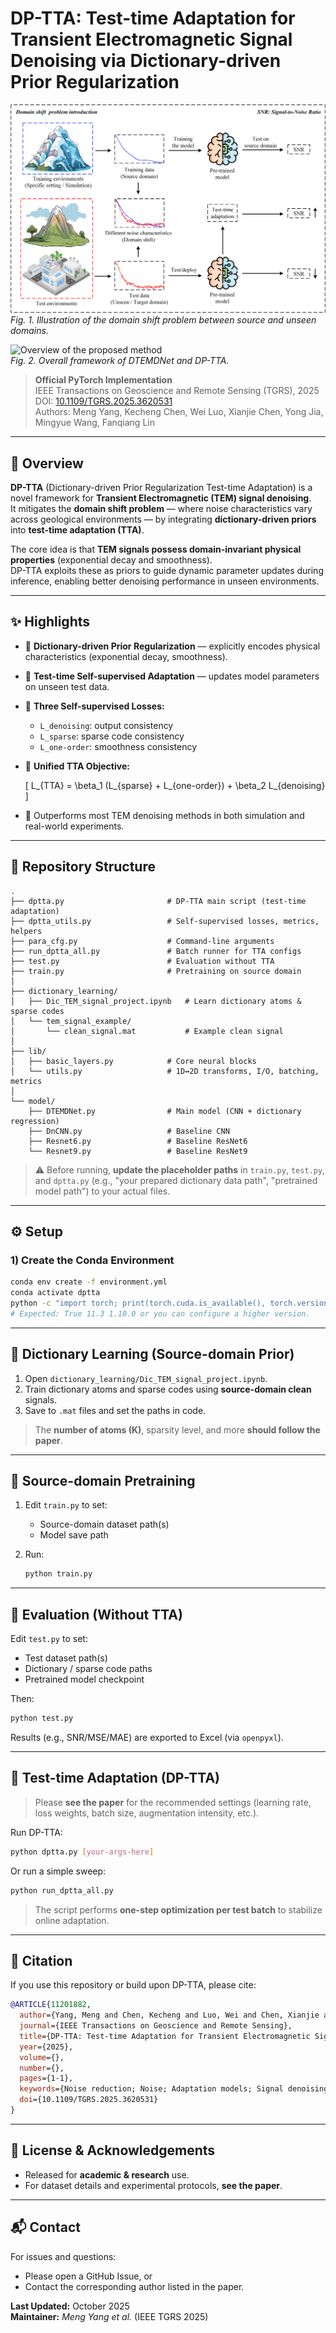 # DP-TTA: Test-time Adaptation for Transient Electromagnetic Signal Denoising via Dictionary-driven Prior Regularization

![Domain shift problem introduction](domain-shift.png)  
*Fig. 1. Illustration of the domain shift problem between source and unseen domains.*

![Overview of the proposed method](overview-method.png)  
*Fig. 2. Overall framework of DTEMDNet and DP-TTA.*

> **Official PyTorch Implementation**  
> IEEE Transactions on Geoscience and Remote Sensing (TGRS), 2025  
> DOI: [10.1109/TGRS.2025.3620531](https://doi.org/10.1109/TGRS.2025.3620531)  
> Authors: Meng Yang, Kecheng Chen, Wei Luo, Xianjie Chen, Yong Jia, Mingyue Wang, Fanqiang Lin  

---

## 🧠 Overview

**DP-TTA** (Dictionary-driven Prior Regularization Test-time Adaptation) is a novel framework for **Transient Electromagnetic (TEM) signal denoising**.  
It mitigates the **domain shift problem** — where noise characteristics vary across geological environments — by integrating **dictionary-driven priors** into **test-time adaptation (TTA)**.  

The core idea is that **TEM signals possess domain-invariant physical properties** (exponential decay and smoothness).  
DP-TTA exploits these as priors to guide dynamic parameter updates during inference, enabling better denoising performance in unseen environments.

---

## ✨ Highlights

- 🔹 **Dictionary-driven Prior Regularization** — explicitly encodes physical characteristics (exponential decay, smoothness).
- 🔹 **Test-time Self-supervised Adaptation** — updates model parameters on unseen test data.
- 🔹 **Three Self-supervised Losses:**
  - `L_denoising`: output consistency  
  - `L_sparse`: sparse code consistency  
  - `L_one-order`: smoothness consistency  
- 🔹 **Unified TTA Objective:**

  \[
  L_{TTA} = \beta_1 (L_{sparse} + L_{one-order}) + \beta_2 L_{denoising}
  \]

- 🔹 Outperforms most TEM denoising methods in both simulation and real-world experiments.

---

## 📁 Repository Structure

```text
.
├── dptta.py                       # DP-TTA main script (test-time adaptation)
├── dptta_utils.py                 # Self-supervised losses, metrics, helpers
├── para_cfg.py                    # Command-line arguments
├── run_dptta_all.py               # Batch runner for TTA configs
├── test.py                        # Evaluation without TTA
├── train.py                       # Pretraining on source domain
│
├── dictionary_learning/
│   ├── Dic_TEM_signal_project.ipynb   # Learn dictionary atoms & sparse codes
│   └── tem_signal_example/
│       └── clean_signal.mat           # Example clean signal
│
├── lib/
│   ├── basic_layers.py            # Core neural blocks
│   └── utils.py                   # 1D↔2D transforms, I/O, batching, metrics
│
└── model/
    ├── DTEMDNet.py                # Main model (CNN + dictionary regression)
    ├── DnCNN.py                   # Baseline CNN
    ├── Resnet6.py                 # Baseline ResNet6
    └── Resnet9.py                 # Baseline ResNet9
```

> ⚠️ Before running, **update the placeholder paths** in `train.py`, `test.py`, and `dptta.py` (e.g., "your prepared dictionary data path", "pretrained model path") to your actual files.

---

## ⚙️ Setup

### 1) Create the Conda Environment

```bash
conda env create -f environment.yml
conda activate dptta
python -c "import torch; print(torch.cuda.is_available(), torch.version.cuda, torch.__version__)"
# Expected: True 11.3 1.10.0 or you can configure a higher version.
```

---

## 🧩 Dictionary Learning (Source-domain Prior)

1. Open `dictionary_learning/Dic_TEM_signal_project.ipynb`.  
2. Train dictionary atoms and sparse codes using **source-domain clean** signals.  
3. Save to `.mat` files and set the paths in code.

> The **number of atoms (K)**, sparsity level, and more **should follow the paper**.

---

## 🧠 Source-domain Pretraining

1. Edit `train.py` to set:  
   - Source-domain dataset path(s)  
   - Model save path  

2. Run:

   ```bash
   python train.py
   ```

---

## 🧪 Evaluation (Without TTA)

Edit `test.py` to set:  
- Test dataset path(s)  
- Dictionary / sparse code paths  
- Pretrained model checkpoint  

Then:

```bash
python test.py
```

Results (e.g., SNR/MSE/MAE) are exported to Excel (via `openpyxl`).

---

## 🚀 Test-time Adaptation (DP-TTA)

> Please **see the paper** for the recommended settings (learning rate, loss weights, batch size, augmentation intensity, etc.).

Run DP-TTA:

```bash
python dptta.py [your-args-here]
```

Or run a simple sweep:

```bash
python run_dptta_all.py
```

> The script performs **one-step optimization per test batch** to stabilize online adaptation.

---

## 📘 Citation

If you use this repository or build upon DP-TTA, please cite:

```bibtex
@ARTICLE{11201882,
  author={Yang, Meng and Chen, Kecheng and Luo, Wei and Chen, Xianjie and Jia, Yong and Wang, Mingyue and Lin, Fanqiang},
  journal={IEEE Transactions on Geoscience and Remote Sensing}, 
  title={DP-TTA: Test-time Adaptation for Transient Electromagnetic Signal Denoising via Dictionary-driven Prior Regularization}, 
  year={2025},
  volume={},
  number={},
  pages={1-1},
  keywords={Noise reduction; Noise; Adaptation models; Signal denoising; Training; Mathematical models; Data models; Signal processing algorithms; Signal to noise ratio; Electromagnetics; Transient Electromagnetic Signals Denoising; Dictionary Learning; Test-time Adaptation; Deep Learning},
  doi={10.1109/TGRS.2025.3620531}
}
```

---

## 📜 License & Acknowledgements

- Released for **academic & research** use.  
- For dataset details and experimental protocols, **see the paper**.  

---

## 📬 Contact

For issues and questions:  
- Please open a GitHub Issue, or  
- Contact the corresponding author listed in the paper.

**Last Updated:** October 2025  
**Maintainer:** *Meng Yang et al.* (IEEE TGRS 2025)
